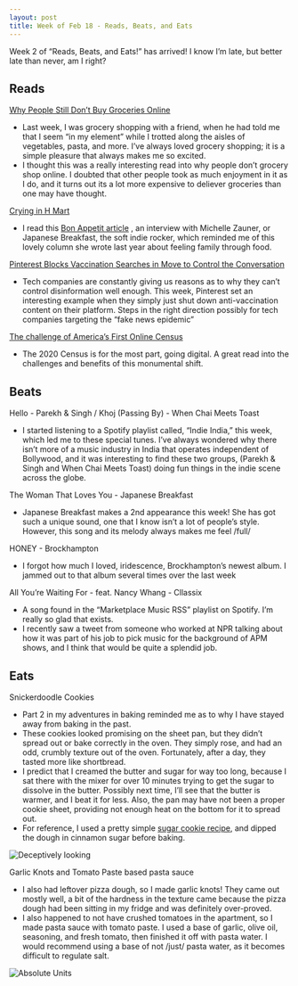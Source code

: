 ```yaml
---
layout: post
title: Week of Feb 18 - Reads, Beats, and Eats
---
```

<p class="message">
Week 2 of “Reads, Beats, and Eats!” has arrived! I know I’m late, but better late than never, am I right?
</p>

## Reads
 [Why People Still Don’t Buy Groceries Online](https://www.theatlantic.com/technology/archive/2019/02/online-grocery-shopping-has-been-slow-catch/581911/) 
* Last week, I was grocery shopping with a friend, when he had told me that I seem “in my element” while I trotted along the aisles of vegetables, pasta, and more. I’ve always loved grocery shopping; it is a simple pleasure that always makes me so excited. 
* I thought this was a really interesting read into why people don’t grocery shop online. I doubted that other people took as much enjoyment in it as I do, and it turns out its a lot more expensive to deliever groceries than one may have thought. 

[Crying in H Mart](https://www.newyorker.com/culture/culture-desk/crying-in-h-mart) 
* I read this  [Bon Appetit article](http://www.bonappetit.com/story/japanese-breakfast?utm_brand=ba&utm_social-type=owned&mbid=Social_Twitter_Healthyish) , an interview with Michelle Zauner, or Japanese Breakfast, the soft indie rocker, which reminded me of this lovely column she wrote last year about feeling family through food. 

[Pinterest Blocks Vaccination Searches in Move to Control the Conversation](https://www.wsj.com/articles/next-front-in-tech-firms-war-on-misinformation-bad-medical-advice-11550658601) 
* Tech companies are constantly giving us reasons as to why they can’t control disinformation well enough. This week, Pinterest set an interesting example when they simply just shut down anti-vaccination content on their platform. Steps in the right direction possibly for tech companies targeting the “fake news epidemic” 

[The challenge of America’s First Online Census](https://www.wired.com/story/us-census-2020-goes-digital/) 
* The 2020 Census is for the most part, going digital. A great read into the challenges and benefits of this monumental shift.

## Beats
Hello - Parekh & Singh / Khoj (Passing By) - When Chai Meets Toast 
* I started listening to a Spotify playlist called, “Indie India,” this week, which led me to these special tunes. I’ve always  wondered why there isn’t more of a music industry in India that operates independent of Bollywood, and it was interesting to find these two groups, (Parekh & Singh and When Chai Meets Toast) doing fun things in the indie scene across the globe. 

The Woman That Loves You - Japanese Breakfast 
* Japanese Breakfast makes a 2nd appearance this week! She has got such a unique sound, one that I know isn’t a lot of people’s style. However, this song and its melody always makes me feel /full/

HONEY - Brockhampton
* I forgot how much I loved, iridescence, Brockhampton’s newest album. I jammed out to that album several times over the last week 

All You’re Waiting For - feat. Nancy Whang - Cllassix
* A song found in the “Marketplace Music RSS” playlist on Spotify. I’m really so glad that exists. 
* I recently saw a tweet from someone who worked at NPR talking about how it was part of his job to pick music for the background of APM shows, and I think that would be quite a splendid job. 


## Eats
Snickerdoodle Cookies 
* Part 2 in my adventures in baking reminded me as to why I have stayed away from baking in the past.
* These  cookies looked promising on the sheet pan, but they didn’t spread out or bake correctly in the oven. They simply rose, and had an odd, crumbly texture out of the oven. Fortunately, after a day, they tasted more like shortbread. 
* I predict that I creamed the butter and sugar for way too long, because I sat there with the mixer for over 10 minutes trying to get the sugar to dissolve in the butter. Possibly next time, I’ll see that the butter is warmer, and I beat it for less. Also, the pan may have not been a proper cookie sheet, providing not enough heat on the bottom for it to spread out. 
* For reference, I used a pretty simple [sugar cookie recipe](https://www.lifeloveandsugar.com/best-soft-and-chewy-sugar-cookies/), and dipped the dough in cinnamon sugar before baking.  

![Deceptively looking]({{site.url}}/assets/2-18-pics/cookies.jpg)

Garlic Knots and Tomato Paste based pasta sauce 
* I also had leftover pizza dough, so I made garlic knots! They came out mostly well, a bit of the hardness in the texture came because the pizza dough had been sitting in my fridge and was definitely over-proved. 
* I also happened to not have crushed tomatoes in the apartment, so I made pasta sauce with tomato paste. I used a base of garlic, olive oil, seasoning, and fresh tomato, then finished it off with pasta water. I would recommend using a base of not /just/ pasta water, as it becomes difficult to regulate salt. 

![Absolute Units ]({{site.url}}/assets/2-18-pics/knots.jpg)